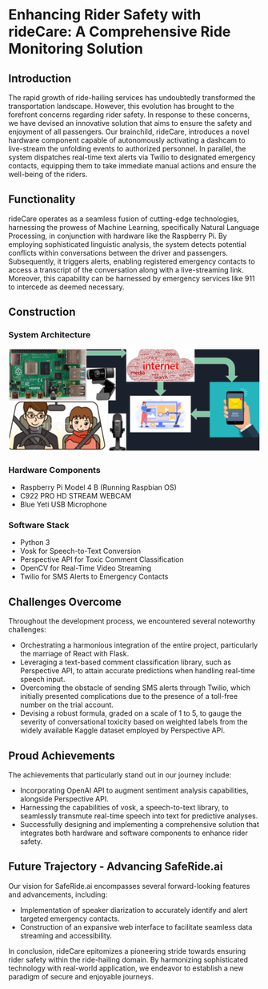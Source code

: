 # Enhancing Rider Safety with rideCare: A Comprehensive Ride Monitoring Solution

## Introduction
The rapid growth of ride-hailing services has undoubtedly transformed the transportation landscape. However, this evolution has brought to the forefront concerns regarding rider safety. In response to these concerns, we have devised an innovative solution that aims to ensure the safety and enjoyment of all passengers. Our brainchild, rideCare, introduces a novel hardware component capable of autonomously activating a dashcam to live-stream the unfolding events to authorized personnel. In parallel, the system dispatches real-time text alerts via Twilio to designated emergency contacts, equipping them to take immediate manual actions and ensure the well-being of the riders.

## Functionality
rideCare operates as a seamless fusion of cutting-edge technologies, harnessing the prowess of Machine Learning, specifically Natural Language Processing, in conjunction with hardware like the Raspberry Pi. By employing sophisticated linguistic analysis, the system detects potential conflicts within conversations between the driver and passengers. Subsequently, it triggers alerts, enabling registered emergency contacts to access a transcript of the conversation along with a live-streaming link. Moreover, this capability can be harnessed by emergency services like 911 to intercede as deemed necessary.

## Construction
### System Architecture
![rideCare Logo](rideCare-system-architecture.png)
### Hardware Components
- Raspberry Pi Model 4 B (Running Raspbian OS)
- C922 PRO HD STREAM WEBCAM
- Blue Yeti USB Microphone

### Software Stack
- Python 3
- Vosk for Speech-to-Text Conversion
- Perspective API for Toxic Comment Classification
- OpenCV for Real-Time Video Streaming
- Twilio for SMS Alerts to Emergency Contacts

## Challenges Overcome
Throughout the development process, we encountered several noteworthy challenges:
- Orchestrating a harmonious integration of the entire project, particularly the marriage of React with Flask.
- Leveraging a text-based comment classification library, such as Perspective API, to attain accurate predictions when handling real-time speech input.
- Overcoming the obstacle of sending SMS alerts through Twilio, which initially presented complications due to the presence of a toll-free number on the trial account.
- Devising a robust formula, graded on a scale of 1 to 5, to gauge the severity of conversational toxicity based on weighted labels from the widely available Kaggle dataset employed by Perspective API.

## Proud Achievements
The achievements that particularly stand out in our journey include:
- Incorporating OpenAI API to augment sentiment analysis capabilities, alongside Perspective API.
- Harnessing the capabilities of vosk, a speech-to-text library, to seamlessly transmute real-time speech into text for predictive analyses.
- Successfully designing and implementing a comprehensive solution that integrates both hardware and software components to enhance rider safety.

## Future Trajectory - Advancing SafeRide.ai
Our vision for SafeRide.ai encompasses several forward-looking features and advancements, including:
- Implementation of speaker diarization to accurately identify and alert targeted emergency contacts.
- Construction of an expansive web interface to facilitate seamless data streaming and accessibility.

In conclusion, rideCare epitomizes a pioneering stride towards ensuring rider safety within the ride-hailing domain. By harmonizing sophisticated technology with real-world application, we endeavor to establish a new paradigm of secure and enjoyable journeys.